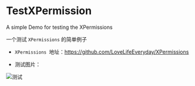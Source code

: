# TestXPermission

A simple Demo for testing the XPermissions

一个测试 `XPermissions` 的简单例子

- `XPermissions `地址：https://github.com/LoveLifeEveryday/XPermissions

- 测试图片：

![测试](https://cdn.jsdelivr.net/gh/LoveLifeEveryday/FigureBed@master/typora202004/24/123017-339358.png)